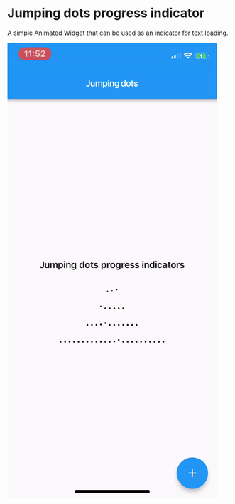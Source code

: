 # Jumping dots progress indicator

A simple Animated Widget that can be used as an indicator for text loading.

![](loaderGif.gif)
